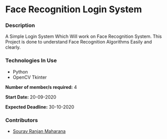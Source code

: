 # **Face Recognition Login System**

### **Description**
A Simple Login System Which Will work on Face Recognition System. This Project is done to understand Face Recognition Algorithms Easily and clearly.

### **Technologies In Use**
* Python
* OpenCV
 Tkinter

**Number of member/s required:** 4

**Start Date:** 20-09-2020
  
**Expected Deadline:** 30-10-2020

### **Contributors**
* [Sourav Ranjan Maharana](https://github.com/sauravsomxz)
<!-- * [<name of contributor 2>](github profile link of contributor 2) -->
<!-- To add more contributors use the same format! -->
